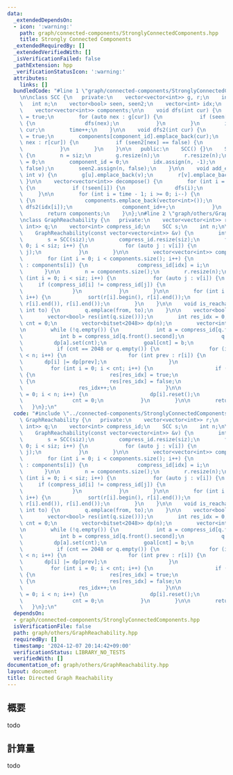 ```yaml
---
data:
  _extendedDependsOn:
  - icon: ':warning:'
    path: graph/connected-components/StronglyConnectedComponents.hpp
    title: Strongly Connected Components
  _extendedRequiredBy: []
  _extendedVerifiedWith: []
  _isVerificationFailed: false
  _pathExtension: hpp
  _verificationStatusIcon: ':warning:'
  attributes:
    links: []
  bundledCode: "#line 1 \"graph/connected-components/StronglyConnectedComponents.hpp\"\
    \n\nclass SCC {\n   private:\n    vector<vector<int>> g, r;\n    int time;\n \
    \   int n;\n    vector<bool> seen, seen2;\n    vector<int> idx;\n    int component_id;\n\
    \    vector<vector<int>> components;\n\n    void dfs(int cur) {\n        seen[cur]\
    \ = true;\n        for (auto nex : g[cur]) {\n            if (seen[nex] == false)\
    \ {\n                dfs(nex);\n            }\n        }\n        idx[time] =\
    \ cur;\n        time++;\n    }\n\n    void dfs2(int cur) {\n        seen2[cur]\
    \ = true;\n        components[component_id].emplace_back(cur);\n        for (auto\
    \ nex : r[cur]) {\n            if (seen2[nex] == false) {\n                dfs2(nex);\n\
    \            }\n        }\n    }\n\n   public:\n    SCC() {}\n    SCC(int siz)\
    \ {\n        n = siz;\n        g.resize(n);\n        r.resize(n);\n        time\
    \ = 0;\n        component_id = 0;\n        idx.assign(n, -1);\n        seen.assign(n,\
    \ false);\n        seen2.assign(n, false);\n    }\n\n    void add_edge(int u,\
    \ int v) {\n        g[u].emplace_back(v);\n        r[v].emplace_back(u);\n   \
    \ }\n\n    vector<vector<int>> decompose() {\n        for (int i = 0; i < n; i++)\
    \ {\n            if (!seen[i]) {\n                dfs(i);\n            }\n   \
    \     }\n\n        for (int i = time - 1; i >= 0; i--) {\n            if (!seen2[idx[i]])\
    \ {\n                components.emplace_back(vector<int>());\n               \
    \ dfs2(idx[i]);\n                component_id++;\n            }\n        }\n\n\
    \        return components;\n    }\n};\n#line 2 \"graph/others/GraphReachability.hpp\"\
    \nclass GraphReachability {\n   private:\n    vector<vector<int>> r;\n    queue<pair<int,\
    \ int>> q;\n    vector<int> compress_id;\n    SCC s;\n    int n;\n\n   public:\n\
    \    GraphReachability(const vector<vector<int>> &v) {\n        int siz = v.size();\n\
    \        s = SCC(siz);\n        compress_id.resize(siz);\n        for (int i =\
    \ 0; i < siz; i++) {\n            for (auto j : v[i]) {\n                s.add_edge(i,\
    \ j);\n            }\n        }\n\n        vector<vector<int>> components = s.decompose();\n\
    \        for (int i = 0; i < components.size(); i++) {\n            for (int idx\
    \ : components[i]) {\n                compress_id[idx] = i;\n            }\n \
    \       }\n\n        n = components.size();\n        r.resize(n);\n\n        for\
    \ (int i = 0; i < siz; i++) {\n            for (auto j : v[i]) {\n           \
    \     if (compress_id[i] != compress_id[j]) {\n                    r[compress_id[j]].emplace_back(compress_id[i]);\n\
    \                }\n            }\n        }\n\n        for (int i = 0; i < n;\
    \ i++) {\n            sort(r[i].begin(), r[i].end());\n            r[i].erase(unique(r[i].begin(),\
    \ r[i].end()), r[i].end());\n        }\n    }\n\n    void is_reachable(int from,\
    \ int to) {\n        q.emplace(from, to);\n    }\n\n    vector<bool> build() {\n\
    \        vector<bool> res(int(q.size()));\n        int res_idx = 0;\n        int\
    \ cnt = 0;\n        vector<bitset<2048>> dp(n);\n        vector<int> goal(2048);\n\
    \n        while (!q.empty()) {\n            int a = compress_id[q.front().first];\n\
    \            int b = compress_id[q.front().second];\n            q.pop();\n  \
    \          dp[a].set(cnt);\n            goal[cnt] = b;\n            cnt++;\n \
    \           if (cnt == 2048 or q.empty()) {\n                for (int i = 0; i\
    \ < n; i++) {\n                    for (int prev : r[i]) {\n                 \
    \       dp[i] |= dp[prev];\n                    }\n                }\n       \
    \         for (int i = 0; i < cnt; i++) {\n                    if (dp[goal[i]][i])\
    \ {\n                        res[res_idx] = true;\n                    } else\
    \ {\n                        res[res_idx] = false;\n                    }\n  \
    \                  res_idx++;\n                }\n\n                for (int i\
    \ = 0; i < n; i++) {\n                    dp[i].reset();\n                }\n\
    \                cnt = 0;\n            }\n        }\n\n        return res;\n \
    \   }\n};\n"
  code: "#include \"../connected-components/StronglyConnectedComponents.hpp\"\nclass\
    \ GraphReachability {\n   private:\n    vector<vector<int>> r;\n    queue<pair<int,\
    \ int>> q;\n    vector<int> compress_id;\n    SCC s;\n    int n;\n\n   public:\n\
    \    GraphReachability(const vector<vector<int>> &v) {\n        int siz = v.size();\n\
    \        s = SCC(siz);\n        compress_id.resize(siz);\n        for (int i =\
    \ 0; i < siz; i++) {\n            for (auto j : v[i]) {\n                s.add_edge(i,\
    \ j);\n            }\n        }\n\n        vector<vector<int>> components = s.decompose();\n\
    \        for (int i = 0; i < components.size(); i++) {\n            for (int idx\
    \ : components[i]) {\n                compress_id[idx] = i;\n            }\n \
    \       }\n\n        n = components.size();\n        r.resize(n);\n\n        for\
    \ (int i = 0; i < siz; i++) {\n            for (auto j : v[i]) {\n           \
    \     if (compress_id[i] != compress_id[j]) {\n                    r[compress_id[j]].emplace_back(compress_id[i]);\n\
    \                }\n            }\n        }\n\n        for (int i = 0; i < n;\
    \ i++) {\n            sort(r[i].begin(), r[i].end());\n            r[i].erase(unique(r[i].begin(),\
    \ r[i].end()), r[i].end());\n        }\n    }\n\n    void is_reachable(int from,\
    \ int to) {\n        q.emplace(from, to);\n    }\n\n    vector<bool> build() {\n\
    \        vector<bool> res(int(q.size()));\n        int res_idx = 0;\n        int\
    \ cnt = 0;\n        vector<bitset<2048>> dp(n);\n        vector<int> goal(2048);\n\
    \n        while (!q.empty()) {\n            int a = compress_id[q.front().first];\n\
    \            int b = compress_id[q.front().second];\n            q.pop();\n  \
    \          dp[a].set(cnt);\n            goal[cnt] = b;\n            cnt++;\n \
    \           if (cnt == 2048 or q.empty()) {\n                for (int i = 0; i\
    \ < n; i++) {\n                    for (int prev : r[i]) {\n                 \
    \       dp[i] |= dp[prev];\n                    }\n                }\n       \
    \         for (int i = 0; i < cnt; i++) {\n                    if (dp[goal[i]][i])\
    \ {\n                        res[res_idx] = true;\n                    } else\
    \ {\n                        res[res_idx] = false;\n                    }\n  \
    \                  res_idx++;\n                }\n\n                for (int i\
    \ = 0; i < n; i++) {\n                    dp[i].reset();\n                }\n\
    \                cnt = 0;\n            }\n        }\n\n        return res;\n \
    \   }\n};\n"
  dependsOn:
  - graph/connected-components/StronglyConnectedComponents.hpp
  isVerificationFile: false
  path: graph/others/GraphReachability.hpp
  requiredBy: []
  timestamp: '2024-12-07 20:14:42+09:00'
  verificationStatus: LIBRARY_NO_TESTS
  verifiedWith: []
documentation_of: graph/others/GraphReachability.hpp
layout: document
title: Directed Graph Reachability
---
```


## 概要

todo

## 計算量
todo